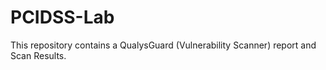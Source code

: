 # PCIDSS-Lab

This repository contains a QualysGuard (Vulnerability Scanner) report and Scan Results.
